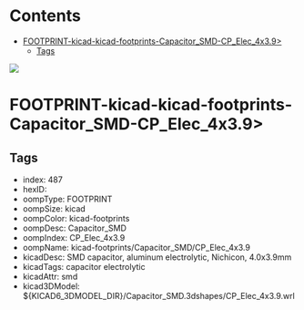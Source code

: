 



Contents
========

* [FOOTPRINT-kicad-kicad-footprints-Capacitor_SMD-CP_Elec_4x3.9>](#footprint-kicad-kicad-footprints-capacitor_smd-cp_elec_4x39)
	* [Tags](#tags)
  
![][im]
# FOOTPRINT-kicad-kicad-footprints-Capacitor_SMD-CP_Elec_4x3.9>

## Tags

- index: 487
- hexID: 
- oompType: FOOTPRINT
- oompSize: kicad
- oompColor: kicad-footprints
- oompDesc: Capacitor_SMD
- oompIndex: CP_Elec_4x3.9
- oompName: kicad-footprints/Capacitor_SMD/CP_Elec_4x3.9
- kicadDesc: SMD capacitor, aluminum electrolytic, Nichicon, 4.0x3.9mm
- kicadTags: capacitor electrolytic
- kicadAttr: smd
- kicad3DModel: ${KICAD6_3DMODEL_DIR}/Capacitor_SMD.3dshapes/CP_Elec_4x3.9.wrl



[im]: image.png
